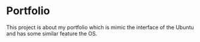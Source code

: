 # Portfolio

This project is about my portfolio which is mimic the interface of the Ubuntu and has some similar feature the OS. 

